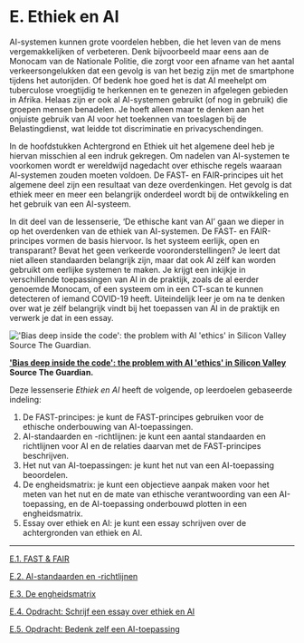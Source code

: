 # E. Ethiek en AI

AI-systemen kunnen grote voordelen hebben, die het leven van de mens vergemakkelijken of verbeteren. Denk bijvoorbeeld maar eens aan de Monocam van de Nationale Politie, die zorgt voor een afname van het aantal verkeersongelukken dat een gevolg is van het bezig zijn met de smartphone tijdens het autorijden. Of bedenk hoe goed het is dat AI meehelpt om tuberculose vroegtijdig te herkennen en te genezen in afgelegen gebieden in Afrika. Helaas zijn er ook al AI-systemen gebruikt (of nog in gebruik) die groepen mensen benadelen. Je hoeft alleen maar te denken aan het onjuiste gebruik van AI voor het toekennen van toeslagen bij de Belastingdienst, wat leidde tot discriminatie en privacyschendingen.

In de hoofdstukken Achtergrond en Ethiek uit het algemene deel heb je hiervan misschien al een indruk gekregen. Om nadelen van AI-systemen te voorkomen wordt er wereldwijd nagedacht over ethische regels waaraan AI-systemen zouden moeten voldoen. De FAST- en FAIR-principes uit het algemene deel zijn een resultaat van deze overdenkingen. Het gevolg is dat ethiek  meer en meer een belangrijk onderdeel wordt bij de ontwikkeling en het gebruik van een AI-systeem. 

In dit deel van de lessenserie, ‘De ethische kant van AI’ gaan we dieper in op het overdenken van de ethiek van AI-systemen. De FAST- en FAIR-principes vormen de basis hiervoor. Is het systeem eerlijk, open en transparant?  Bevat het geen verkeerde vooronderstellingen? Je leert dat niet alleen standaarden belangrijk zijn, maar dat ook AI zélf kan worden gebruikt om eerlijke systemen te maken. Je krijgt een inkijkje in verschillende toepassingen van AI in de praktijk, zoals de al eerder genoemde Monocam, of een systeem om in een CT-scan te kunnen detecteren of iemand COVID-19 heeft. Uiteindelijk leer je om na te denken over wat je zélf belangrijk vindt bij het toepassen van AI in de praktijk en verwerk je dat in een essay.

![**['Bias deep inside the code': the problem with AI 'ethics' in Silicon Valley](https://www.theguardian.com/technology/2019/mar/28/big-tech-ai-ethics-boards-prejudice) Source The Guardian.**](https://s3-us-west-2.amazonaws.com/secure.notion-static.com/3193a505-e64a-4101-81e0-ff71155b0aec/AI_bias_Guardian.jpg)

**['Bias deep inside the code': the problem with AI 'ethics' in Silicon Valley](https://www.theguardian.com/technology/2019/mar/28/big-tech-ai-ethics-boards-prejudice) Source The Guardian.**

Deze lessenserie *Ethiek en AI* heeft de volgende, op leerdoelen gebaseerde indeling:

1. De FAST-principes: je kunt de FAST-principes gebruiken voor de ethische onderbouwing van AI-toepassingen.
2. AI-standaarden en -richtlijnen: je kunt een aantal standaarden en richtlijnen voor AI en de relaties daarvan met de FAST-principes beschrijven.
3. Het nut van AI-toepassingen: je kunt het nut van een AI-toepassing beoordelen. 
4. De engheidsmatrix: je kunt een objectieve aanpak maken voor het meten van het nut en de mate van ethische verantwoording van een AI-toepassing, en de AI-toepassing onderbouwd plotten in een engheidsmatrix.
5. Essay over ethiek en AI: je kunt een essay schrijven over de achtergronden van ethiek en AI.

---

[E.1. FAST & FAIR](https://www.notion.so/E-1-FAST-FAIR-fb8b0fc6d0ee42c48c7b13280478cd6b)

[E.2. AI-standaarden en -richtlijnen](https://www.notion.so/E-2-AI-standaarden-en-richtlijnen-5cc312492b16407881d22153a2e8ce1d)

[E.3. De engheidsmatrix](https://www.notion.so/E-3-De-engheidsmatrix-d9647e8a08cb458ba9c7bbdcefd4e55b)

[E.4. Opdracht: Schrijf een essay over ethiek en AI](https://www.notion.so/E-4-Opdracht-Schrijf-een-essay-over-ethiek-en-AI-c1141bad78284b7798f1ca69854bb5b5)

[E.5. Opdracht: Bedenk zelf een AI-toepassing](https://www.notion.so/E-5-Opdracht-Bedenk-zelf-een-AI-toepassing-9d296ef9b02844829404f98a4634c509)